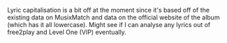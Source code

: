 Lyric capitalisation is a bit off at the moment since it's based off of the existing data on MusixMatch and data on the official website of the album (which has it all lowercase). Might see if I can analyse any lyrics out of free2play and Level One (VIP) eventually.
